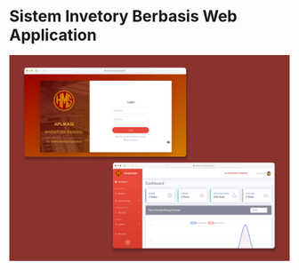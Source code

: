 # Sistem Invetory Berbasis Web Application
<p align="center">
  <img src="assets/Group 12.png" alt="Deskripsi gambar">
</p>
